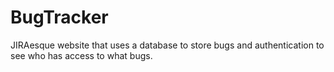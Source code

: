 # BugTracker
JIRAesque website that uses a database to store bugs and authentication to see who has access to what bugs.
